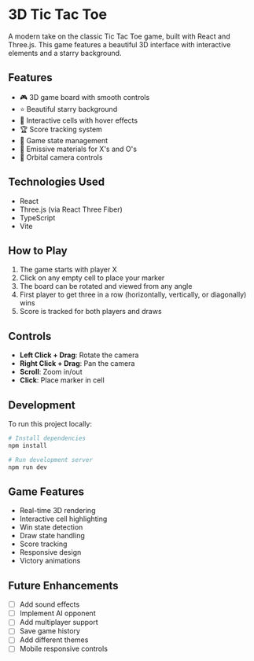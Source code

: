 # 3D Tic Tac Toe

A modern take on the classic Tic Tac Toe game, built with React and Three.js. This game features a beautiful 3D interface with interactive elements and a starry background.

## Features

- 🎮 3D game board with smooth controls
- ⭐ Beautiful starry background
- 🎯 Interactive cells with hover effects
- 🏆 Score tracking system
- 🔄 Game state management
- 🎨 Emissive materials for X's and O's
- 🎥 Orbital camera controls

## Technologies Used

- React
- Three.js (via React Three Fiber)
- TypeScript
- Vite

## How to Play

1. The game starts with player X
2. Click on any empty cell to place your marker
3. The board can be rotated and viewed from any angle
4. First player to get three in a row (horizontally, vertically, or diagonally) wins
5. Score is tracked for both players and draws

## Controls

- **Left Click + Drag**: Rotate the camera
- **Right Click + Drag**: Pan the camera
- **Scroll**: Zoom in/out
- **Click**: Place marker in cell

## Development

To run this project locally:

```bash
# Install dependencies
npm install

# Run development server
npm run dev
```

## Game Features

- Real-time 3D rendering
- Interactive cell highlighting
- Win state detection
- Draw state handling
- Score tracking
- Responsive design
- Victory animations

## Future Enhancements

- [ ] Add sound effects
- [ ] Implement AI opponent
- [ ] Add multiplayer support
- [ ] Save game history
- [ ] Add different themes
- [ ] Mobile responsive controls
